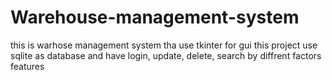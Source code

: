 # Warehouse-management-system
this is warhose management system tha use tkinter for gui
this project use sqlite as database
and have login, update, delete, search by diffrent factors features
